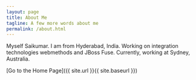 ```yaml
---
layout: page
title: About Me
tagline: A few more words about me
permalink: /about.html
---
```


Myself Saikumar. I am from Hyderabad, India. Working on integration technologies webmethods and JBoss Fuse. Currently, working at Sydney, Australia.

[Go to the Home Page]({{ site.url }}{{ site.baseurl }})

